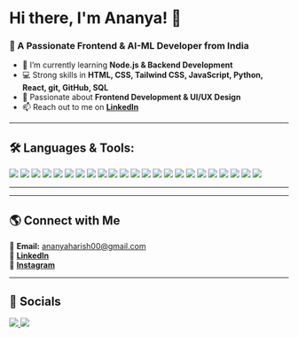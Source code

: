 # Hi there, I'm Ananya! 👋  

### 🚀 A Passionate Frontend & AI-ML Developer from India  

- 🌱 I’m currently learning **Node.js & Backend Development**   
- 💻 Strong skills in **HTML, CSS, Tailwind CSS, JavaScript, Python, React, git, GitHub, SQL**  
- 🎨 Passionate about **Frontend Development & UI/UX Design**    
- 📫 Reach out to me on **[LinkedIn](https://www.linkedin.com/in/ananya-a-h)**  

---

## 🛠️ **Languages & Tools:**  
<p align="left">
  <img src="https://img.shields.io/badge/-JavaScript-F7DF1E?style=flat-square&logo=javascript&logoColor=black">
  <img src="https://img.shields.io/badge/-React-61DAFB?style=flat-square&logo=react&logoColor=black">
  <img src="https://img.shields.io/badge/-Python-3776AB?style=flat-square&logo=python&logoColor=white">
  <img src="https://img.shields.io/badge/-HTML5-E34F26?style=flat-square&logo=html5&logoColor=white">
  <img src="https://img.shields.io/badge/-CSS3-1572B6?style=flat-square&logo=css3&logoColor=white">
  <img src="https://img.shields.io/badge/-Java-007396?style=flat-square&logo=java&logoColor=white">
  <img src="https://img.shields.io/badge/-DOM-FF6F00?style=flat-square&logo=javascript&logoColor=white">
  <img src="https://img.shields.io/badge/-Scikit%20Learn-F7931E?style=flat-square&logo=scikitlearn&logoColor=white">
  <img src="https://img.shields.io/badge/-TailwindCSS-38B2AC?style=flat-square&logo=tailwind-css&logoColor=white">
  <img src="https://img.shields.io/badge/-Pandas-150458?style=flat-square&logo=pandas&logoColor=white">
  <img src="https://img.shields.io/badge/-NumPy-013243?style=flat-square&logo=numpy&logoColor=white">
  <img src="https://img.shields.io/badge/-C-A8B9CC?style=flat-square&logo=c&logoColor=white">
  <img src="https://img.shields.io/badge/-C++-00599C?style=flat-square&logo=c%2B%2B&logoColor=white">
  <img src="https://img.shields.io/badge/-PHP-777BB4?style=flat-square&logo=php&logoColor=white">
  <img src="https://img.shields.io/badge/-Adobe-FF0000?style=flat-square&logo=adobe&logoColor=white">
  <img src="https://img.shields.io/badge/-Canva-00C4CC?style=flat-square&logo=canva&logoColor=white">
  <img src="https://img.shields.io/badge/-Git-F05032?style=flat-square&logo=git&logoColor=white">
  <img src="https://img.shields.io/badge/-GitHub-181717?style=flat-square&logo=github&logoColor=white">
  <img src="https://img.shields.io/badge/-Artificial%20Intelligence-1E4D2B?style=flat-square&logo=ai&logoColor=white">
<img src="https://img.shields.io/badge/-Machine%20Learning-FF6F00?style=flat-square&logo=scikitlearn&logoColor=white">
<img src="https://img.shields.io/badge/-Node.js-339933?style=flat-square&logo=node.js&logoColor=white">
<img src="https://img.shields.io/badge/-Express.js-000000?style=flat-square&logo=express&logoColor=white">
<img src="https://img.shields.io/badge/-MongoDB-47A248?style=flat-square&logo=mongodb&logoColor=white">

</p>  

---

---

## 🌎 **Connect with Me**  
📧 **Email:** ananyaharish00@gmail.com  
💼 **[LinkedIn](https://www.linkedin.com/in/ananya-a-h)**  
📸 **[Instagram](https://www.instagram.com/ananyaaharishh/)**  

---

## 📱 **Socials**  
<p align="left">
  <a href="https://www.linkedin.com/in/ananya-a-h" target="_blank">
    <img src="https://img.shields.io/badge/-LinkedIn-0077B5?style=for-the-badge&logo=linkedin&logoColor=white">
  </a>
  <a href="https://www.instagram.com/ananyaaharishh/" target="_blank">
    <img src="https://img.shields.io/badge/-Instagram-E4405F?style=for-the-badge&logo=instagram&logoColor=white">
  </a>
</p>
